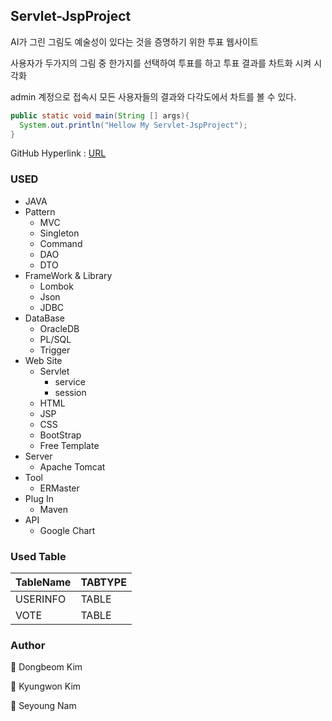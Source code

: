 ## Servlet-JspProject
AI가 그린 그림도 예술성이 있다는 것을 증명하기 위한 투표 웹사이트

사용자가 두가지의 그림 중 한가지를 선택하여 투표를 하고 투표 결과를 차트화 시켜 시각화

admin 계정으로 접속시 모든 사용자들의 결과와 다각도에서 차트를 볼 수 있다.

````JAVA
public static void main(String [] args){
  System.out.println("Hellow My Servlet-JspProject");
}
``````

GitHub Hyperlink : [URL](https://github.com/rlavkgk45/Servlet-JspProject_YourChoice)

### USED
* JAVA
* Pattern
  * MVC
  * Singleton  
  * Command
  * DAO
  * DTO
* FrameWork & Library
  * Lombok
  * Json
  * JDBC
* DataBase
  * OracleDB
  * PL/SQL
  * Trigger
* Web Site
  * Servlet
    * service
    * session
  * HTML
  * JSP
  * CSS
  * BootStrap
  * Free Template
* Server
  * Apache Tomcat
* Tool
  * ERMaster
* Plug In
  * Maven
* API
  * Google Chart

### Used Table
TableName|TABTYPE|
---|---|
USERINFO|TABLE|
VOTE|TABLE|

### Author
👤 Dongbeom Kim

👤 Kyungwon Kim

👤 Seyoung Nam
